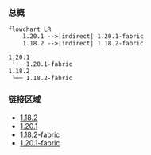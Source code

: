 ### 总概

```mermaid
flowchart LR
    1.20.1 -->|indirect| 1.20.1-fabric
    1.18.2 -->|indirect| 1.18.2-fabric
```

```
1.20.1
 └── 1.20.1-fabric
1.18.2
 └── 1.18.2-fabric
```

### 链接区域

- [1.18.2](/projects/1.18/assets/vanity-steel-pack/vanity_steel)
- [1.20.1](/projects/1.20/assets/vanity-steel-pack/vanity_steel)
- [1.18.2-fabric](/projects/1.18-fabric/assets/vanity-steel-pack/vanity_steel)
- [1.20.1-fabric](/projects/1.20-fabric/assets/vanity-steel-pack/vanity_steel)